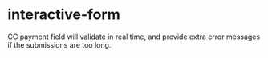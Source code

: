 # interactive-form
 
CC payment field will validate in real time, and provide extra error messages if the submissions are too long. 
